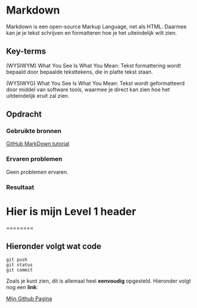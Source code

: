 # Markdown

Markdown is een open-source Markup Language, net als HTML. Daarmee kan je je tekst schrijven en formatteren hoe je het uiteindelijk wilt zien.

## Key-terms

(WYSIWYM) What You See Is What You Mean: Tekst formattering wordt bepaald door bepaalde teksttekens, die in platte tekst staan.

(WYSIWYG) What You See Is What You Mean: Tekst wordt geformatteerd door middel van software tools, waarmee je direct kan zien hoe het uitdeindelijk eruit zal zien.

## Opdracht
### Gebruikte bronnen
[GitHub MarkDown tutorial](https://docs.github.com/en/get-started/writing-on-github/getting-started-with-writing-and-formatting-on-github/basic-writing-and-formatting-syntax)

### Ervaren problemen
Geen problemen ervaren.

### Resultaat


# Hier is mijn Level 1 header

========

## Hieronder volgt wat code

```
git push
git status
git commit
```

Zoals je kunt zien, dit is allemaal heel **eenvoudig** opgesteld.
Hieronder volgt nog een **link**:

[Mijn Github Pagina](https://github.com/EligioPessoa)
